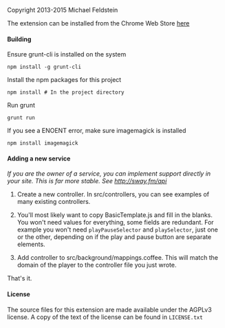 Copyright 2013-2015 Michael Feldstein

The extension can be installed from the Chrome Web Store [here](https://chrome.google.com/webstore/detail/swayfm-unified-music-medi/icckhjgjjompfgoiidainoapgjepncej)

#### Building

Ensure grunt-cli is installed on the system

    npm install -g grunt-cli

Install the npm packages for this project

    npm install # In the project directory

Run grunt

    grunt run

If you see a ENOENT error, make sure imagemagick is installed

    npm install imagemagick

#### Adding a new service

*If you are the owner of a service, you can implement support directly in
your site.  This is far more stable.  See http://sway.fm/api*

1. Create a new controller.  In src/controllers, you can see examples of many
existing controllers.

1. You'll most likely want to copy BasicTemplate.js and fill in the blanks.
You won't need values for everything, some fields are redundant.  For example
you won't need `playPauseSelector` and `playSelector`, just one or the other,    depending on if the play and pause button are separate elements.

1. Add controller to src/background/mappings.coffee.  This will match the domain
of the player to the controller file you just wrote.

That's it.

#### License

The source files for this extension are made available under the AGPLv3 license.
A copy of the text of the license can be found in `LICENSE.txt`
